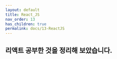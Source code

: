 ```yaml
---
layout: default
title: React_JS
nav_order: 13
has_children: true
permalink: docs/13-ReactJS
---
```


## 리액트 공부한 것을 정리해 보았습니다.